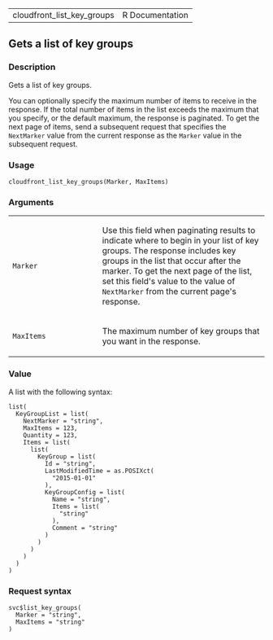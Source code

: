 <table style="width: 100%;">
<tbody>
<tr class="odd">
<td>cloudfront_list_key_groups</td>
<td style="text-align: right;">R Documentation</td>
</tr>
</tbody>
</table>

## Gets a list of key groups

### Description

Gets a list of key groups.

You can optionally specify the maximum number of items to receive in the
response. If the total number of items in the list exceeds the maximum
that you specify, or the default maximum, the response is paginated. To
get the next page of items, send a subsequent request that specifies the
`NextMarker` value from the current response as the `Marker` value in
the subsequent request.

### Usage

    cloudfront_list_key_groups(Marker, MaxItems)

### Arguments

<table>
<colgroup>
<col style="width: 35%" />
<col style="width: 65%" />
</colgroup>
<tbody>
<tr class="odd">
<td><code id="cloudfront_list_key_groups_:_Marker">Marker</code></td>
<td><p>Use this field when paginating results to indicate where to begin
in your list of key groups. The response includes key groups in the list
that occur after the marker. To get the next page of the list, set this
field's value to the value of <code>NextMarker</code> from the current
page's response.</p></td>
</tr>
<tr class="even">
<td><code
id="cloudfront_list_key_groups_:_MaxItems">MaxItems</code></td>
<td><p>The maximum number of key groups that you want in the
response.</p></td>
</tr>
</tbody>
</table>

### Value

A list with the following syntax:

    list(
      KeyGroupList = list(
        NextMarker = "string",
        MaxItems = 123,
        Quantity = 123,
        Items = list(
          list(
            KeyGroup = list(
              Id = "string",
              LastModifiedTime = as.POSIXct(
                "2015-01-01"
              ),
              KeyGroupConfig = list(
                Name = "string",
                Items = list(
                  "string"
                ),
                Comment = "string"
              )
            )
          )
        )
      )
    )

### Request syntax

    svc$list_key_groups(
      Marker = "string",
      MaxItems = "string"
    )
